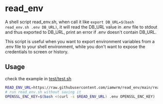 # read_env

A shell script read_env.sh, 
when call it like `export DB_URL=$(bash read_env.sh .env DB_URL)`,
it will read the DB_URL value in .env file to stdout and thus exported to DB_URL, 
print an error if .env doesn't contain DB_URL.

This script is useful when you want to export environment variables from a .env file to your shell environment, while you don't want to expose the credentials to screen or history.

## Usage

check the example in [test/test.sh](test/test.sh)


```bash
READ_ENV_URL=https://raw.githubusercontent.com/iamwrm/read_env/main/read_env.sh
# run read_env.sh without saving it
OPENSSL_ENC_KEY=$(bash <(curl -s $READ_ENV_URL) .env OPENSSL_ENC_KEY)
```
